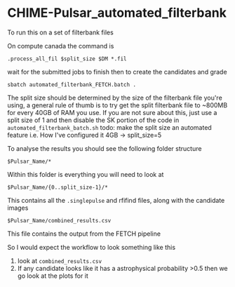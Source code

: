 # CHIME-Pulsar_automated_filterbank
To run this on a set of filterbank files

On compute canada the command is 

`.process_all_fil $split_size $DM *.fil`

wait for the submitted jobs to finish
then to create the candidates and grade

`sbatch automated_filterbank_FETCH.batch .`

The split size should be determined by the size of the filterbank file you're using, a general rule of thumb is to try get the split filterbank file to ~800MB for every 40GB of RAM you use. If you are not sure about this, just use a split size of 1 and then disable the SK portion of the code in `automated_filterbank_batch.sh` 
todo: make the split size an automated feature
i.e. How I've configured it 4GB -> split_size=5

To analyse the results you should see the following folder structure

`$Pulsar_Name/*`

Within this folder is everything you will need to look at

`$Pulsar_Name/{0..split_size-1}/*`

This contains all the `.singlepulse` and rfifind files, along with the candidate images

`$Pulsar_Name/combined_results.csv`

This file contains the output from the FETCH pipeline

So I would expect the workflow to look something like this
1) look at `combined_results.csv`
2) If any candidate looks like it has a astrophysical probability >0.5 then we go look at the plots for it



